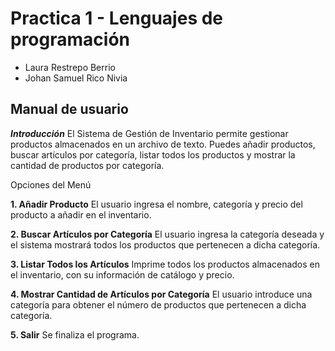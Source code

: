# Practica 1 - Lenguajes de programación

- Laura Restrepo Berrio
- Johan Samuel Rico Nivia 


## Manual de usuario

***Introducción***
El Sistema de Gestión de Inventario permite gestionar productos almacenados en un archivo de texto. Puedes añadir productos, buscar artículos por categoría, listar todos los productos y mostrar la cantidad de productos por categoría.

Opciones del Menú

**1. Añadir Producto**
El usuario ingresa el nombre, categoría y precio del producto a añadir en el inventario.

**2. Buscar Artículos por Categoría**
El usuario ingresa la categoría deseada y el sistema mostrará todos los productos que pertenecen a dicha categoría.

**3. Listar Todos los Artículos**
Imprime todos los productos almacenados en el inventario, con su información de catálogo y precio.

**4. Mostrar Cantidad de Artículos por Categoría**
El usuario introduce una categoría para obtener el número de productos que pertenecen a dicha categoría.

**5. Salir**
Se finaliza el programa.